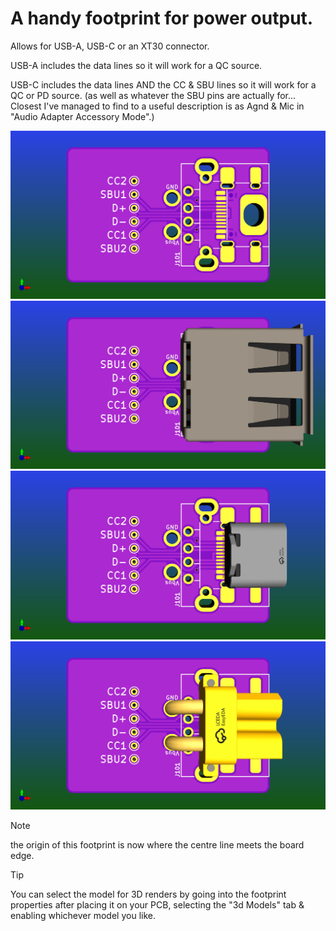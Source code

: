 # A handy footprint for power output.

Allows for USB-A, USB-C or an XT30 connector.

USB-A includes the data lines so it will work for a QC source.

USB-C includes the data lines AND the CC & SBU lines so it will work for a QC or PD source. (as well as whatever the SBU pins are actually for... Closest I've managed to find to a useful description is as Agnd & Mic in "Audio Adapter Accessory Mode".)

![Empty footprint](tests.png)
![With USB-A Installed](tests-USB-A.png)
![With USB-C Installed](tests-USB-C.png)
![With XT30 Installed](tests-XT30.png)

> [!NOTE]
> the origin of this footprint is now where the centre line meets the board edge.

> [!TIP]
> You can select the model for 3D renders by going into the footprint properties after placing it on your PCB, selecting the "3d Models" tab & enabling whichever model you like.
